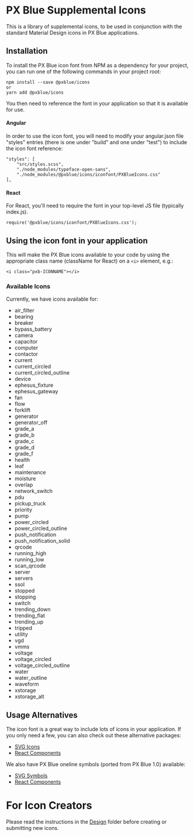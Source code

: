 # PX Blue Supplemental Icons
This is a library of supplemental icons, to be used in conjunction with the standard Material Design icons in PX Blue applications.


## Installation
To install the PX Blue icon font from NPM as a dependency for your project, you can run one of the following commands in your project root:
```
npm install --save @pxblue/icons
or
yarn add @pxblue/icons
```
You then need to reference the font in your application so that it is available for use.

#### Angular
In order to use the icon font, you will need to modify your angular.json file "styles" entries (there is one under "build" and one under "test") to include the icon font reference:
```
"styles": [
    "src/styles.scss",
    "./node_modules/typeface-open-sans",
    "./node_modules/@pxblue/icons/iconfont/PXBlueIcons.css"
],
```

#### React
For React, you'll need to require the font in your top-level JS file (typically index.js).
```
require('@pxblue/icons/iconfont/PXBlueIcons.css');
```

## Using the icon font in your application
This will make the PX Blue icons available to your code by using the appropriate class name (className for React) on a ```<i>``` element, e.g.:
  
```
<i class="pxb-ICONNAME"></i>
```

### Available Icons
Currently, we have icons available for:
* air_filter
* bearing
* breaker
* bypass_battery
* camera
* capacitor
* computer
* contactor
* current
* current_circled
* current_circled_outline
* device
* ephesus_fixture
* ephesus_gateway
* fan
* flow
* forklift
* generator
* generator_off
* grade_a
* grade_b
* grade_c
* grade_d
* grade_f
* health
* leaf
* maintenance
* moisture
* overlap
* network_switch
* pdu
* pickup_truck
* priority
* pump
* power_circled
* power_circled_outline
* push_notification
* push_notification_solid
* qrcode
* running_high
* running_low
* scan_qrcode
* server
* servers
* ssol
* stopped
* stopping
* switch
* trending_down
* trending_flat
* trending_up
* tripped
* utility
* vgd
* vmms
* voltage
* voltage_circled
* voltage_circled_outline
* water
* water_outline
* waveform
* xstorage
* xstorage_alt

## Usage Alternatives
The icon font is a great way to include lots of icons in your application. If you only need a few, you can also check out these alternative packages:
* [SVG Icons](https://www.npmjs.com/package/@pxblue/icons-svg)
* [React Components](https://www.npmjs.com/package/@pxblue/icons-mui)

We also have PX Blue oneline symbols (ported from PX Blue 1.0) available:
* [SVG Symbols](https://www.npmjs.com/package/@pxblue/symbols)
* [React Components](https://www.npmjs.com/package/@pxblue/symbols-mui)

# For Icon Creators
Please read the instructions in the [Design](https://github.com/pxblue/icons/design/Readme.md) folder before creating or submitting new icons.
